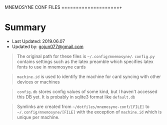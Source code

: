 MNEMOSYNE CONF FILES
====================+

# Summary
- Last Updated: 2019.06.07
- Updated by: gojun077@gmail.com

> The original path for these files is `~/.config/mnemosyne/`.
> `config.py` contains settings such as the latex preamble which
> specifies latex fonts to use in mnemosyne cards

> `machine.id` is used to identify the machine for card syncing with
> other devices or machines

> `config.db` stores config values of some kind, but I haven't
> accessed this DB yet. It is probably in sqlite3 format like
> `default.db`

> Symlinks are created from `~/dotfiles/mnemosyne-conf/[FILE]` to
> `~/.config/mnemosyne/[FILE]` with the exception of `machine.id`
> which is unique per machine.
